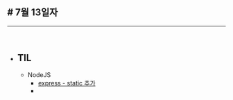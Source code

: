 ## # 7월 13일자 

***

<br>

* ## TIL
  * NodeJS
    * [express - static 추가](/NodeJS/modules/related_express/express.md)
    * 